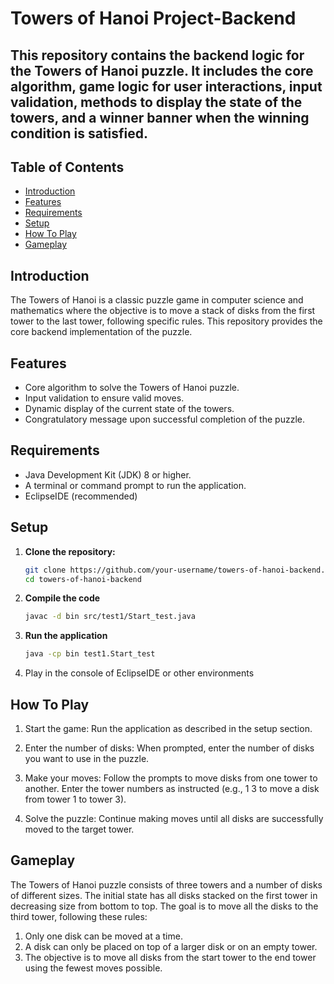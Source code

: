 # Towers of Hanoi Project-Backend

## This repository contains the backend logic for the Towers of Hanoi puzzle. It includes the core algorithm, game logic for user interactions, input validation, methods to display the state of the towers, and a winner banner when the winning condition is satisfied.

## Table of Contents
- [Introduction](#introduction)
- [Features](#features)
- [Requirements](#requirements)
- [Setup](#setup)
- [How To Play](#how-to-play)
- [Gameplay](#gameplay)

## Introduction

The Towers of Hanoi is a classic puzzle game in computer science and mathematics where the objective is to move a stack of disks from the first tower to the last tower, following specific rules. This repository provides the core backend implementation of the puzzle.

## Features

- Core algorithm to solve the Towers of Hanoi puzzle.
- Input validation to ensure valid moves.
- Dynamic display of the current state of the towers.
- Congratulatory message upon successful completion of the puzzle.

## Requirements

- Java Development Kit (JDK) 8 or higher.
- A terminal or command prompt to run the application.
- EclipseIDE (recommended)

## Setup

1. **Clone the repository:**
   ```bash
   git clone https://github.com/your-username/towers-of-hanoi-backend.git
   cd towers-of-hanoi-backend
2. **Compile the code**
   ``` bash
   javac -d bin src/test1/Start_test.java
3. **Run the application**
   ```bash
   java -cp bin test1.Start_test
4. Play in the console of EclipseIDE or other environments

## How To Play 
1. Start the game:
Run the application as described in the setup section.

2. Enter the number of disks:
When prompted, enter the number of disks you want to use in the puzzle.

3. Make your moves:
Follow the prompts to move disks from one tower to another. Enter the tower numbers as instructed (e.g., 1 3 to move a disk from tower 1 to tower 3).

4. Solve the puzzle:
Continue making moves until all disks are successfully moved to the target tower.

## Gameplay
The Towers of Hanoi puzzle consists of three towers and a number of disks of different sizes. The initial state has all disks stacked on the first tower in decreasing size from bottom to top. The goal is to move all the disks to the third tower, following these rules:

1. Only one disk can be moved at a time.
2. A disk can only be placed on top of a larger disk or on an empty tower.
3. The objective is to move all disks from the start tower to the end tower using the fewest moves possible.
